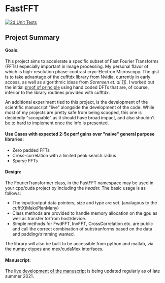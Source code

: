 # FastFFT

[![2d Unit Tests](https://github.com/bHimes/FastFFT/actions/workflows/2d_Unit_Tests.yaml/badge.svg)](https://github.com/bHimes/FastFFT/actions/workflows/2d_Unit_Tests.yaml)

## Project Summary

#### Goals:
This project aims to accelerate a specific subset of Fast Fourier Transforms (FFTs) especially important in image processing. My personal flavor of which is  high-resolution phase-contrast cryo-Electron Microscopy. The gist is to take advantage of the cufftdx library from Nvidia, currently in early access, as well as algorithmic ideas from *Sorensen et. al* [[1]](#1). I worked out the initial [proof of principle](https://github.com/bHimes/cisTEM_downstream_bah/blob/DFT/src/gpu/DFTbyDecomposition.cu) using hand coded DFTs that are, of course, inferior to the library routines provided with cufftdx. 

An additional experiment tied to this project, is the development of the scientific manuscript "live" alongside the development of the code. While most of my projects are pretty safe from being scooped, this one is decidedly "scoopable" as it should have broad impact, and also shouldn't be to hard to implement once the info is presented.

#### Use Cases with expected 2-5x perf gains over "naive" general purpose libraries:

- Zero padded FFTs
- Cross-correlation with a limited peak search radius
- Sparse FFTs

#### Design:

The FourierTransformer class, in the FastFFT namespace may be used in your cpp/cuda project by including the *header.* The basic usage is as follows:

- The input/output data pointers, size and type are set. (analagous to the cufftXtMakePlanMany)
- Class methods are provided to handle memory allocation on the gpu as well as transfer to/from host/device.
- Simple methods for FwdFFT, InvFFT, CrossCorrelation etc. are public and call the correct combination of substranforms based on the data and padding/trimming wanted.

The library will also be built to be accessible from python and matlab, via the numpy ctypes and mex/cudaMex interfaces.



#### Manuscript:
The [live development of the manuscript](https://bhimes.github.io/FastFFT/_docs/MS/manuscript.html) is being updated regularly as of late summer 2021.
